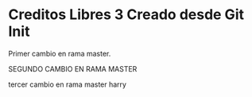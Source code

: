 # Creditos Libres 3 Creado desde Git Init

Primer cambio en rama master.

SEGUNDO CAMBIO EN RAMA MASTER


tercer cambio en rama master harry
